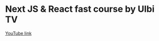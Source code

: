 # Next JS & React fast course by Ulbi TV

[YouTube link](https://www.youtube.com/watch?v=Onn38VeEAC8)
